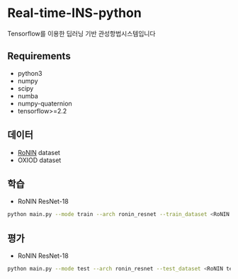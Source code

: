 # Real-time-INS-python

Tensorflow를 이용한 딥러닝 기반 관성항법시스템입니다

## Requirements

- python3
- numpy
- scipy
- numba
- numpy-quaternion
- tensorflow>=2.2

## 데이터

- [RoNIN](https://github.com/Sachini/ronin/blob/master/README.md) dataset
- OXIOD dataset

## 학습

- RoNIN ResNet-18
```bash
python main.py --mode train --arch ronin_resnet --train_dataset <RoNIN train dataset 경로> --validation_dataset <RoNIN validation dataset 경로>
```


## 평가

- RoNIN ResNet-18
```bash
python main.py --mode test --arch ronin_resnet --test_dataset <RoNIN test dataset 경로>
```
